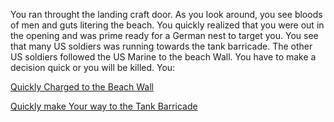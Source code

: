 You ran throught the landing craft door. As you look around, you see bloods of men and guts litering the beach. You quickly realized that you were out in the opening and was prime ready for a German nest to target you. You see that many US soldiers was running towards the tank barricade. The other US soldiers followed the US Marine to the beach Wall. You have to make a decision quick or you will be killed. You:

[Quickly Charged to the Beach Wall](Sand-Wall.md)

[Quickly make Your way to the Tank Barricade](Tank-Barricade.md)